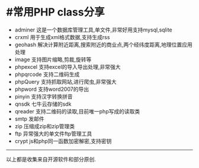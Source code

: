 #常用PHP class分享
=============================
- adminer 这是一个数据库管理工具,单文件,非常好用支持mysql,sqlite
- crxml 用于生成xml格式数据,支持生成rss
- geohash 解决计算附近距离,搜索附近的商业点,两个经纬度距离,地理位置应用处理
- image 支持图片缩略,剪裁,旋转等
- phpexcel 支持excel的导入导出处理,非常强大
- phpqrcode 支持二维码生成
- phpQuery 支持抓取网站,进行爬虫,非常强大
- phpword 支持word2007的导出
- pinyin 支持汉字转换拼音
- qnsdk 七牛云存储的sdk
- qreader 支持二维码的读取,目前唯一php写成的读取类
- smtp 发邮件
- zip 压缩成zip和zip管理类
- ftp 异常强大的单文件ftp管理工具
- crypt js和php同一函数加密解密,支持密钥
---
以上都是收集来自开源软件和部分原创.
